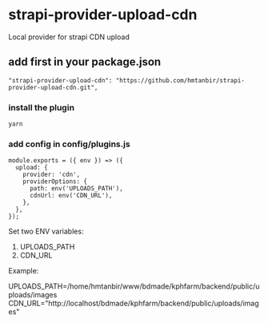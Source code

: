 # strapi-provider-upload-cdn
Local provider for strapi CDN upload

## add first in your package.json
```
"strapi-provider-upload-cdn": "https://github.com/hmtanbir/strapi-provider-upload-cdn.git",
```
### install the plugin
```
yarn
```
### add config in config/plugins.js

```
module.exports = ({ env }) => ({
  upload: {
    provider: 'cdn',
    providerOptions: {
      path: env('UPLOADS_PATH'),
      cdnUrl: env('CDN_URL'),
    },
  },
});
```


Set two ENV variables:

1. UPLOADS_PATH
2. CDN_URL

Example:


UPLOADS_PATH=/home/hmtanbir/www/bdmade/kphfarm/backend/public/uploads/images
CDN_URL="http://localhost/bdmade/kphfarm/backend/public/uploads/images"
